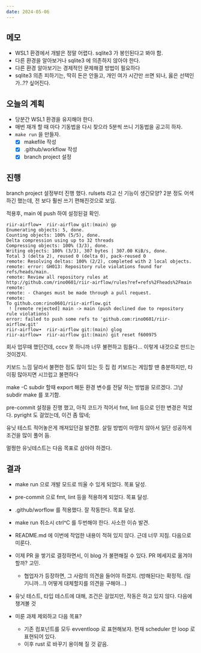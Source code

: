 ```yaml
---
date: 2024-05-06
---
```


## 메모
- WSL1 환경에서 개발은 정말 어렵다. sqlite3 가 봉인된다고 봐야 함.
- 다른 환경을 알아보거나 sqlite3 에 의존하지 않아야 한다.
- 다른 환경 알아보기는 경제적인 문제해결 방법이 필요하다
- sqlite3 의존 피하기는, 딱히 돈은 안들고, 개인 여가 시간만 쓰면 되나, 옳은 선택인가..?? 싶어진다. 

## 오늘의 계획

- 당분간 WSL1 환경을 유지해야 한다.
- 매번 재개 할 때 마다 기동법을 다시 찾으라 5분씩 쓰니 기동법을 공고히 하자.
- `make run` 을 만들자.
    - [x] makefile 작성
    - [x] .github/workflow 작성
    - [x] branch project 설정
## 진행

branch project 설정부터 진행 했다.
rulsets 라고 신 기능이 생긴모양? 2분 정도 어색하긴 했는데, 전 보다 훨씬 쓰기 편해진것으로 보임.

적용후, main 에 push 하여 설정된걸 확인.

```
riir-airflow➜  riir-airflow git:(main) gp
Enumerating objects: 5, done.
Counting objects: 100% (5/5), done.
Delta compression using up to 32 threads
Compressing objects: 100% (3/3), done.
Writing objects: 100% (3/3), 307 bytes | 307.00 KiB/s, done.
Total 3 (delta 2), reused 0 (delta 0), pack-reused 0
remote: Resolving deltas: 100% (2/2), completed with 2 local objects.
remote: error: GH013: Repository rule violations found for refs/heads/main.
remote: Review all repository rules at http://github.com/rino0601/riir-airflow/rules?ref=refs%2Fheads%2Fmain
remote: 
remote: - Changes must be made through a pull request.
remote: 
To github.com:rino0601/riir-airflow.git
 ! [remote rejected] main -> main (push declined due to repository rule violations)
error: failed to push some refs to 'github.com:rino0601/riir-airflow.git'
riir-airflow➜  riir-airflow git:(main) glog
riir-airflow➜  riir-airflow git:(main) git reset f600975
```

회사 업무때 했던건데, cccv 못 하니까 너무 불편하고 힘들다...
이렇게 내것으로 만드는 것이겠지.

키보드 느낌 달라서 불편한 점도 많이 있는 듯
집 컴 키보드는 게임할 땐 충분하지만, 타이핑 많아지면 시끄럽고 불편하다

make -C subdir 할때 export 해둔 환경 변수를 전달 하는 방법을 모르겠다. 그냥 subdir make 를 포기함.

pre-commit 설정을 진행 했고, 아직 코드가 적어서 fmt, lint 등으로 인한 변경은 적었다.
pyright 도 걸었는데, 이건 좀 많네;

유닛 테스트 적어놓은게 깨져있던걸 발견함. 살릴 방법이 마땅치 않아서 일단 성공하게 조건을 많이 풀어 둠.

멀쩡한 유닛테스트는 다음 목표로 삼아야 하겠다.


## 결과

- make run 으로 개발 모드로 띄울 수 있게 되었다. 목표 달성.
- pre-commit 으로 fmt, lint 등을 적용하게 되었다. 목표 달성.
- .github/worflow 를 적용했다. 잘 작동한다. 목표 달성.


- make run 취소시 ctrl^C 를 두번해야 한다. 사소한 이슈 발견.
- README.md 에 이번에 작업한 내용이 적혀 있지 않다. 근데 너무 지침. 다음으로 미룬다.
- 이제 PR 을 쌓기로 결정하면서, 이 blog 가 불편해질 수 있다. PR 메세지로 옮겨야 할까? 고민.
    - 협업자가 등장하면, 그 사람의 의견을 들어야 하겠지. (방해된다는 확정적. (일기니까...!) 어떻게 대체할지를 의견을 구해야...)
- 유닛 테스트, 타입 테스트에 대해, 조건은 걸었지만, 작동은 하고 있지 않다. 다음에 챙겨볼 것
- 미룬 과제 제외하고 다음 목표?
    - 기존 컴포넌트를 모두 evventloop 로 표현해보자. 현재 scheduler 만 loop 로 표현되어 있다.
    - 이후 rust 로 바꾸기 용이해 질 것 같음.